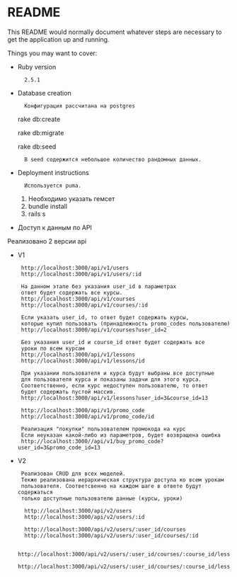 # README

This README would normally document whatever steps are necessary to get the
application up and running.

Things you may want to cover:

* Ruby version

        2.5.1

* Database creation

        Конфигурация рассчитана на postgres

    rake db:create

    rake db:migrate

    rake db:seed

        В seed содержится небольшое количество рандомных данных. 

* Deployment instructions

        Используется puma.

    1. Необходимо указать гемсет 
    2. bundle install
    3. rails s
    
    
* Доступ к данным по API

Реализовано 2 версии api

 - V1
 
        http://localhost:3000/api/v1/users
        http://localhost:3000/api/v1/users/:id
        
        На данном этапе без указания user_id в параметрах 
        ответ будет содержать все курсы.
        http://localhost:3000/api/v1/courses
        http://localhost:3000/api/v1/courses/:id
        
        Если указать user_id, то ответ будет содержать курсы, 
        которые купил пользовать (принадлежность promo_codes пользователю)
        http://localhost:3000/api/v1/courses?user_id=2
        
        Без указания user_id и course_id ответ будет содержать все
        уроки по всем курсам        
        http://localhost:3000/api/v1/lessons
        http://localhost:3000/api/v1/lessons/id
        
        При указании пользователя и курса будут выбраны все доступные 
        для пользователя курса и показаны задачи для этого курса. 
        Соответственно, если курс недоступен пользователю, то ответ 
        будет содержать пустой массив.
        http://localhost:3000/api/v1/lessons?user_id=3&course_id=13
        
        http://localhost:3000/api/v1/promo_code
        http://localhost:3000/api/v1/promo_code/id
        
        Реализация "покупки" пользователем промокода на курс
        Если неуказан какой-либо из параметров, будет возвращена ошибка
        http://localhost:3000//api/v1/buy_promo_code?user_id=3&promo_code_id=13
        
 - V2
 
        Реализован CRUD для всех моделей. 
        Текже реализована иерархическая структура доступа ко всем урокам
        пользователя. Соответсвенно на каждом шаге в ответе будут содержаться 
        только доступные пользователю данные (курсы, уроки)
  
         http://localhost:3000/api/v2/users
         http://localhost:3000/api/v2/users/:id
         
         http://localhost:3000/api/v2/users/:user_id/courses
         http://localhost:3000/api/v2/users/:user_id/courses/:id
         
         http://localhost:3000/api/v2/users/:user_id/courses/:course_id/lessons
         http://localhost:3000/api/v2/users/:user_id/courses/:course_id/lessons/:id
         
